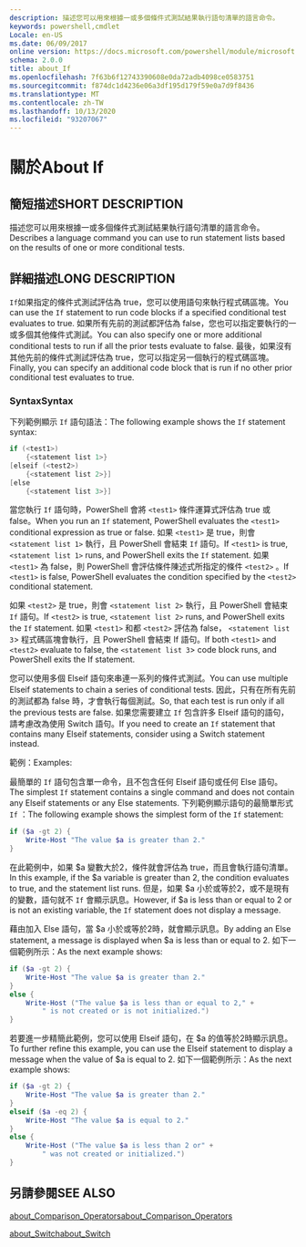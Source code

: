 ```yaml
---
description: 描述您可以用來根據一或多個條件式測試結果執行語句清單的語言命令。
keywords: powershell,cmdlet
Locale: en-US
ms.date: 06/09/2017
online version: https://docs.microsoft.com/powershell/module/microsoft.powershell.core/about/about_if?view=powershell-6&WT.mc_id=ps-gethelp
schema: 2.0.0
title: about_If
ms.openlocfilehash: 7f63b6f12743390608e0da72adb4098ce0583751
ms.sourcegitcommit: f874dc1d4236e06a3df195d179f59e0a7d9f8436
ms.translationtype: MT
ms.contentlocale: zh-TW
ms.lasthandoff: 10/13/2020
ms.locfileid: "93207067"
---
```

# <a name="about-if"></a><span data-ttu-id="104de-104">關於</span><span class="sxs-lookup"><span data-stu-id="104de-104">About If</span></span>

## <a name="short-description"></a><span data-ttu-id="104de-105">簡短描述</span><span class="sxs-lookup"><span data-stu-id="104de-105">SHORT DESCRIPTION</span></span>
<span data-ttu-id="104de-106">描述您可以用來根據一或多個條件式測試結果執行語句清單的語言命令。</span><span class="sxs-lookup"><span data-stu-id="104de-106">Describes a language command you can use to run statement lists based on the results of one or more conditional tests.</span></span>

## <a name="long-description"></a><span data-ttu-id="104de-107">詳細描述</span><span class="sxs-lookup"><span data-stu-id="104de-107">LONG DESCRIPTION</span></span>

<span data-ttu-id="104de-108">`If`如果指定的條件式測試評估為 true，您可以使用語句來執行程式碼區塊。</span><span class="sxs-lookup"><span data-stu-id="104de-108">You can use the `If` statement to run code blocks if a specified conditional test evaluates to true.</span></span> <span data-ttu-id="104de-109">如果所有先前的測試都評估為 false，您也可以指定要執行的一或多個其他條件式測試。</span><span class="sxs-lookup"><span data-stu-id="104de-109">You can also specify one or more additional conditional tests to run if all the prior tests evaluate to false.</span></span> <span data-ttu-id="104de-110">最後，如果沒有其他先前的條件式測試評估為 true，您可以指定另一個執行的程式碼區塊。</span><span class="sxs-lookup"><span data-stu-id="104de-110">Finally, you can specify an additional code block that is run if no other prior conditional test evaluates to true.</span></span>

### <a name="syntax"></a><span data-ttu-id="104de-111">Syntax</span><span class="sxs-lookup"><span data-stu-id="104de-111">Syntax</span></span>

<span data-ttu-id="104de-112">下列範例顯示 `If` 語句語法：</span><span class="sxs-lookup"><span data-stu-id="104de-112">The following example shows the `If` statement syntax:</span></span>

```powershell
if (<test1>)
    {<statement list 1>}
[elseif (<test2>)
    {<statement list 2>}]
[else
    {<statement list 3>}]
```

<span data-ttu-id="104de-113">當您執行 `If` 語句時，PowerShell 會將 `<test1>` 條件運算式評估為 true 或 false。</span><span class="sxs-lookup"><span data-stu-id="104de-113">When you run an `If` statement, PowerShell evaluates the `<test1>` conditional expression as true or false.</span></span> <span data-ttu-id="104de-114">如果 `<test1>` 是 true，則會 `<statement list 1>` 執行，且 PowerShell 會結束 `If` 語句。</span><span class="sxs-lookup"><span data-stu-id="104de-114">If `<test1>` is true, `<statement list 1>` runs, and PowerShell exits the `If` statement.</span></span> <span data-ttu-id="104de-115">如果 `<test1>` 為 false，則 PowerShell 會評估條件陳述式所指定的條件 `<test2>` 。</span><span class="sxs-lookup"><span data-stu-id="104de-115">If `<test1>` is false, PowerShell evaluates the condition specified by the `<test2>` conditional statement.</span></span>

<span data-ttu-id="104de-116">如果 `<test2>` 是 true，則會 `<statement list 2>` 執行，且 PowerShell 會結束 `If` 語句。</span><span class="sxs-lookup"><span data-stu-id="104de-116">If `<test2>` is true, `<statement list 2>` runs, and PowerShell exits the `If` statement.</span></span> <span data-ttu-id="104de-117">如果 `<test1>` 和都 `<test2>` 評估為 false， `<statement list 3`> 程式碼區塊會執行，且 PowerShell 會結束 If 語句。</span><span class="sxs-lookup"><span data-stu-id="104de-117">If both `<test1>` and `<test2>` evaluate to false, the `<statement list 3`> code block runs, and PowerShell exits the If statement.</span></span>

<span data-ttu-id="104de-118">您可以使用多個 Elseif 語句來串連一系列的條件式測試。</span><span class="sxs-lookup"><span data-stu-id="104de-118">You can use multiple Elseif statements to chain a series of conditional tests.</span></span> <span data-ttu-id="104de-119">因此，只有在所有先前的測試都為 false 時，才會執行每個測試。</span><span class="sxs-lookup"><span data-stu-id="104de-119">So, that each test is run only if all the previous tests are false.</span></span>
<span data-ttu-id="104de-120">如果您需要建立 `If` 包含許多 Elseif 語句的語句，請考慮改為使用 Switch 語句。</span><span class="sxs-lookup"><span data-stu-id="104de-120">If you need to create an `If` statement that contains many Elseif statements, consider using a Switch statement instead.</span></span>

<span data-ttu-id="104de-121">範例：</span><span class="sxs-lookup"><span data-stu-id="104de-121">Examples:</span></span>

<span data-ttu-id="104de-122">最簡單的 `If` 語句包含單一命令，且不包含任何 Elseif 語句或任何 Else 語句。</span><span class="sxs-lookup"><span data-stu-id="104de-122">The simplest `If` statement contains a single command and does not contain any Elseif statements or any Else statements.</span></span> <span data-ttu-id="104de-123">下列範例顯示語句的最簡單形式 `If` ：</span><span class="sxs-lookup"><span data-stu-id="104de-123">The following example shows the simplest form of the `If` statement:</span></span>

```powershell
if ($a -gt 2) {
    Write-Host "The value $a is greater than 2."
}
```

<span data-ttu-id="104de-124">在此範例中，如果 $a 變數大於2，條件就會評估為 true，而且會執行語句清單。</span><span class="sxs-lookup"><span data-stu-id="104de-124">In this example, if the $a variable is greater than 2, the condition evaluates to true, and the statement list runs.</span></span> <span data-ttu-id="104de-125">但是，如果 $a 小於或等於2，或不是現有的變數，語句就不 `If` 會顯示訊息。</span><span class="sxs-lookup"><span data-stu-id="104de-125">However, if $a is less than or equal to 2 or is not an existing variable, the `If` statement does not display a message.</span></span>

<span data-ttu-id="104de-126">藉由加入 Else 語句，當 $a 小於或等於2時，就會顯示訊息。</span><span class="sxs-lookup"><span data-stu-id="104de-126">By adding an Else statement, a message is displayed when $a is less than or equal to 2.</span></span> <span data-ttu-id="104de-127">如下一個範例所示：</span><span class="sxs-lookup"><span data-stu-id="104de-127">As the next example shows:</span></span>

```powershell
if ($a -gt 2) {
    Write-Host "The value $a is greater than 2."
}
else {
    Write-Host ("The value $a is less than or equal to 2," +
        " is not created or is not initialized.")
}
```

<span data-ttu-id="104de-128">若要進一步精簡此範例，您可以使用 Elseif 語句，在 $a 的值等於2時顯示訊息。</span><span class="sxs-lookup"><span data-stu-id="104de-128">To further refine this example, you can use the Elseif statement to display a message when the value of $a is equal to 2.</span></span> <span data-ttu-id="104de-129">如下一個範例所示：</span><span class="sxs-lookup"><span data-stu-id="104de-129">As the next example shows:</span></span>

```powershell
if ($a -gt 2) {
    Write-Host "The value $a is greater than 2."
}
elseif ($a -eq 2) {
    Write-Host "The value $a is equal to 2."
}
else {
    Write-Host ("The value $a is less than 2 or" +
        " was not created or initialized.")
}
```

## <a name="see-also"></a><span data-ttu-id="104de-130">另請參閱</span><span class="sxs-lookup"><span data-stu-id="104de-130">SEE ALSO</span></span>

[<span data-ttu-id="104de-131">about_Comparison_Operators</span><span class="sxs-lookup"><span data-stu-id="104de-131">about_Comparison_Operators</span></span>](about_Comparison_Operators.md)

[<span data-ttu-id="104de-132">about_Switch</span><span class="sxs-lookup"><span data-stu-id="104de-132">about_Switch</span></span>](about_Switch.md)
